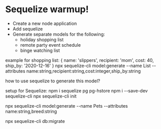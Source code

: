 
# Sequelize warmup!

- Create a new node application
- Add sequelize
- Generate separate models for the following:
  - holiday shopping list
  - remote party event schedule
  - binge watching list

example for shopping list:
{
  name: 'slippers',
  recipient: 'mom',
  cost: 40,
  ship_by: '2020-12-16'
}
npx sequelize-cli model:generate --name List --attributes name:string,recipient:string,cost:integer,ship_by:string

how to use sequelize to generate this model?

setup for Sequelize:
npm i sequelize pg pg-hstore
npm i --save-dev sequelize-cli
npx sequelize-cli init
<!-- below is an example for howew to generate a model, below genmerates model name 'Pets' with attribute 'name' and 'breed' no spaces b/w attributes -->
npx sequelize-cli model:generate --name Pets --attributes name:string,breed:string

<!-- must edit config.json with database and server info (from elephant SQL in this case) prior to this step -->
npx sequelize-cli db:migrate